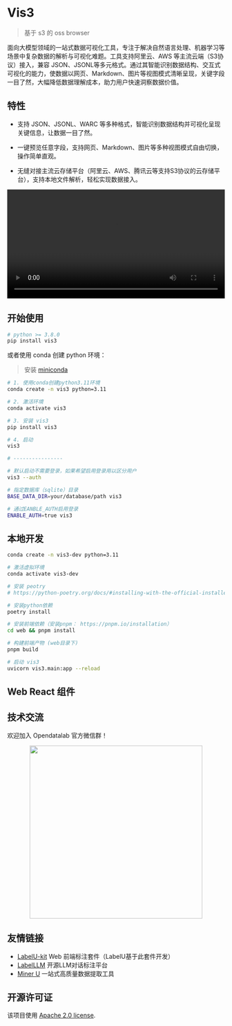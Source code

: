# Vis3

> 基于 s3 的 oss browser

面向大模型领域的一站式数据可视化工具，专注于解决自然语言处理、机器学习等场景中复杂数据的解析与可视化难题。工具支持阿里云、AWS 等主流云端（S3协议）接入，兼容 JSON、JSONL等多元格式。通过其智能识别数据结构、交互式可视化的能力，使数据以网页、Markdown、图片等视图模式清晰呈现，关键字段一目了然，大幅降低数据理解成本，助力用户快速洞察数据价值。

## 特性

- 支持 JSON、JSONL、WARC 等多种格式，智能识别数据结构并可视化呈现关键信息，让数据一目了然。

- 一键预览任意字段，支持网页、Markdown、图片等多种视图模式自由切换，操作简单直观。

- 无缝对接主流云存储平台（阿里云、AWS、腾讯云等支持S3协议的云存储平台），支持本地文件解析，轻松实现数据接入。

<video width="100%" controls>
  <source src="intro.mp4" type="video/mp4">
</video>

## 开始使用

```bash
# python >= 3.8.0
pip install vis3
```

或者使用 conda 创建 python 环境：

> 安装 [miniconda](https://docs.conda.io/en/latest/miniconda.html)

```bash
# 1. 使用conda创建python3.11环境
conda create -n vis3 python=3.11

# 2. 激活环境
conda activate vis3

# 3. 安装 vis3
pip install vis3

# 4. 启动
vis3

# ----------------

# 默认启动不需要登录，如果希望启用登录用以区分用户
vis3 --auth

# 指定数据库（sqlite）目录
BASE_DATA_DIR=your/database/path vis3

# 通过EANBLE_AUTH启用登录
ENABLE_AUTH=true vis3
```

## 本地开发

```bash
conda create -n vis3-dev python=3.11

# 激活虚拟环境
conda activate vis3-dev

# 安装 peotry
# https://python-poetry.org/docs/#installing-with-the-official-installer

# 安装python依赖
poetry install

# 安装前端依赖（安装pnpm： https://pnpm.io/installation）
cd web && pnpm install

# 构建前端产物 (web目录下)
pnpm build

# 启动 vis3
uvicorn vis3.main:app --reload
```

## Web React 组件

## 技术交流

欢迎加入 Opendatalab 官方微信群！

<p align="center">
<img style="width: 400px" src="https://user-images.githubusercontent.com/25022954/208374419-2dffb701-321a-4091-944d-5d913de79a15.jpg">
</p>

## 友情链接

- [LabelU-kit](https://github.com/opendatalab/labelU-Kit) Web 前端标注套件（LabelU基于此套件开发）
- [LabelLLM](https://github.com/opendatalab/LabelLLM) 开源LLM对话标注平台
- [Miner U](https://github.com/opendatalab/MinerU) 一站式高质量数据提取工具

## 开源许可证

该项目使用 [Apache 2.0 license](./LICENSE).
